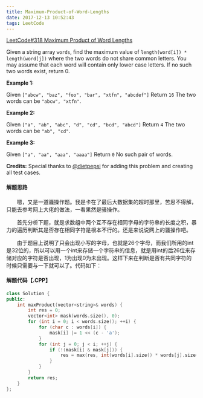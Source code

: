 ```yaml
---
title: Maximum-Product-of-Word-Lengths
date: 2017-12-13 10:52:43
tags: LeetCode
---
```


[LeetCode#318 Maximum Product of Word Lengths](https://leetcode.com/problems/maximum-product-of-word-lengths/description/)

Given a string array `words`, find the maximum value of `length(word[i]) * length(word[j])` where the two words do not share common letters. You may assume that each word will contain only lower case letters. If no such two words exist, return 0.

<!--more-->

**Example 1:**

Given `["abcw", "baz", "foo", "bar", "xtfn", "abcdef"]`
Return `16`
The two words can be `"abcw", "xtfn"`.

**Example 2:**

Given `["a", "ab", "abc", "d", "cd", "bcd", "abcd"]`
Return `4`
The two words can be `"ab", "cd"`.

**Example 3:**

Given `["a", "aa", "aaa", "aaaa"]`
Return `0`
No such pair of words.

**Credits:**
Special thanks to [@dietpepsi](https://leetcode.com/discuss/user/dietpepsi) for adding this problem and creating all test cases.

#### 解题思路

&emsp;&emsp;嗯，又是一道骚操作题。我是卡在了最后大数据集的超时那里，苦思不得解，只能去参考网上大佬的做法，一看果然是骚操作。

&emsp;&emsp;首先分析下题，就是求数组中两个互不存在相同字母的字符串的长度之积，暴力的遍历判断其是否存在相同字符是根本不行的。还是来说说网上的骚操作吧。

&emsp;&emsp;由于题目上说明了只会出现小写的字母，也就是26个字母，而我们所用的int是32位的，所以可以用一个int来存储一个字符串的信息，就是用int的后26位来存储对应的字符是否出现，1为出现0为未出现。这样下来在判断是否有共同字符的时候只需要与一下就可以了。代码如下：

#### 解题代码【.CPP】

```c++
class Solution {
public:
    int maxProduct(vector<string>& words) {
        int res = 0;
        vector<int> mask(words.size(), 0);
        for (int i = 0; i < words.size(); ++i) {
            for (char c : words[i]) {
                mask[i] |= 1 << (c - 'a');
            }
            for (int j = 0; j < i; ++j) {
                if (!(mask[i] & mask[j])) {
                    res = max(res, int(words[i].size() * words[j].size()));
                }
            }
        }
        return res;
    }
};
```

